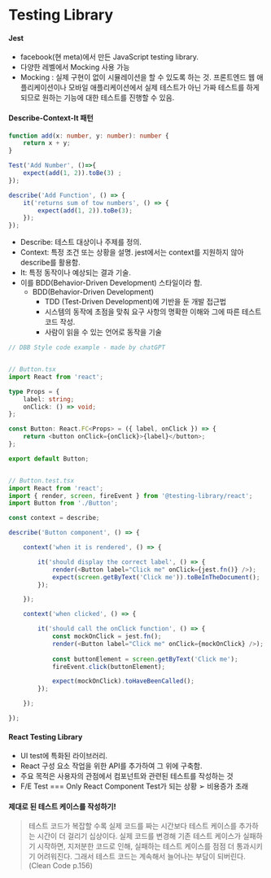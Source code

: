 # Testing Library

#### Jest

* facebook(현 meta)에서 만든 JavaScript testing library.
* 다양한 레벨에서 Mocking 사용 가능
* Mocking : 실제 구현이 없이 시뮬레이션을 할 수 있도록 하는 것. 프론트엔드 웹 애플리케이션이나 모바일 애플리케이션에서 실제 테스트가 아닌 가짜 테스트를 하게 되므로 원하는 기능에 대한 테스트를 진행할 수 있음.

#### Describe-Context-It 패턴

```typescript
function add(x: number, y: number): number {
	return x + y;
}

Test('Add Number', ()=>{
	expect(add(1, 2)).toBe(3) ;
});

describe('Add Function', () => {
	it('returns sum of tow numbers', () => {
		expect(add(1, 2)).toBe(3);
	});
});

```

* Describe: 테스트 대상이나 주제를 정의.
* Context: 특정 조건 또는 상황을 설명. jest에서는 context를 지원하지 않아 describe를 활용함.
* It: 특정 동작이나 예상되는 결과 기술.
* 이를 BDD(Behavior-Driven Development) 스타일이라 함.
  * BDD(Behavior-Driven Development)&#x20;
    * TDD (Test-Driven Development)에 기반을 둔 개발 접근법
    * 시스템의 동작에 초점을 맞춰 요구 사항의 명확한 이해와 그에 따른 테스트 코드 작성.
    * 사람이 읽을 수 있는 언어로 동작을 기술

```typescript
// DBB Style code example - made by chatGPT


// Button.tsx
import React from 'react';

type Props = {
    label: string;
    onClick: () => void;
};

const Button: React.FC<Props> = ({ label, onClick }) => {
    return <button onClick={onClick}>{label}</button>;
};

export default Button;


// Button.test.tsx
import React from 'react';
import { render, screen, fireEvent } from '@testing-library/react';
import Button from './Button';

const context = describe;

describe('Button component', () => {

    context('when it is rendered', () => {

        it('should display the correct label', () => {
            render(<Button label="Click me" onClick={jest.fn()} />);
            expect(screen.getByText('Click me')).toBeInTheDocument();
        });

    });

    context('when clicked', () => {

        it('should call the onClick function', () => {
            const mockOnClick = jest.fn();
            render(<Button label="Click me" onClick={mockOnClick} />);
            
            const buttonElement = screen.getByText('Click me');
            fireEvent.click(buttonElement);

            expect(mockOnClick).toHaveBeenCalled();
        });

    });

});
```

#### React Testing Library

* UI test에 특화된 라이브러리.
* React 구성 요소 작업을 위한 API를 추가하여 그 위에 구축함.
* 주요 목적은 사용자의 관점에서 컴포넌트와 관련된 테스트를 작성하는 것
* F/E Test === Only React Component Test가 되는 상황 ➢ 비용증가 초래



#### 제대로 된 테스트 케이스를 작성하기!

> 테스트 코드가 복잡할 수록 실제 코드를 짜는 시간보다 테스트 케이스를 추가하는 시간이 더 걸리기 십상이다. 실제 코드를 변경해 기존 테스트 케이스가 실패하기 시작하면, 지저분한 코드로 인해, 실패하는 테스트 케이스를 점점 더 통과시키기 어려워진다. 그래서 테스트 코드는 계속해서 늘어나는 부담이 되버린다. (Clean Code p.156)

